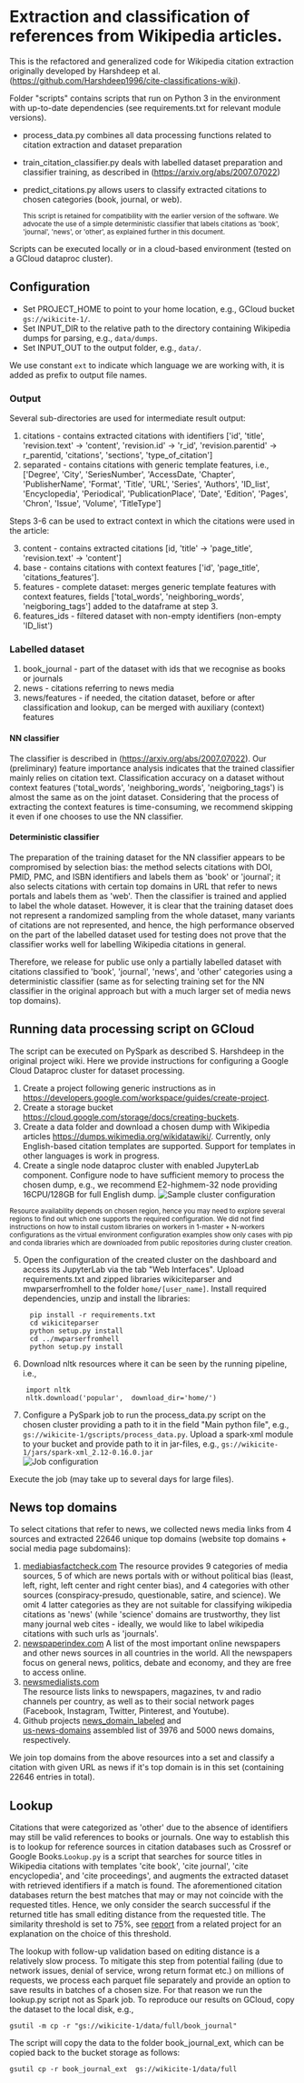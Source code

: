# Extraction and classification of references from Wikipedia articles.

This is the refactored and generalized code for Wikipedia citation extraction originally developed by Harshdeep et al. 
(https://github.com/Harshdeep1996/cite-classifications-wiki). 

Folder "scripts" contains scripts that run on Python 3 in the environment with up-to-date dependencies 
(see requirements.txt for relevant module versions). 
 - process_data.py combines all data processing functions related to citation extraction and dataset preparation
 - train_citation_classifier.py deals with labelled dataset preparation and classifier training, as described in 
   (https://arxiv.org/abs/2007.07022)   
 - predict_citations.py allows users to classify extracted citations to chosen categories (book, journal, or web). 
   <small>
   
   This script is retained for compatibility with the earlier version of the software. 
   We advocate the use of a simple deterministic classifier that labels citations as 'book', 'journal', 'news', or 'other', 
   as explained further in this document.  
   </small>
   
Scripts can be executed locally or in a cloud-based environment (tested on a GCloud dataproc cluster).

## Configuration

- Set PROJECT_HOME to point to your home location, e.g., GCloud bucket `gs://wikicite-1/`. 
- Set INPUT_DIR to the relative path to the directory containing Wikipedia dumps for parsing, e.g., `data/dumps`.
- Set INPUT_OUT to the output folder, e.g., `data/`. 

We use constant `ext` to indicate which language we are working with, it is added as prefix to output file names. 

### Output  
Several sub-directories are used for intermediate result output: 

  1. citations - contains extracted citations with identifiers ['id', 'title', 'revision.text' -> 'content', 'revision.id' -> 'r_id', 'revision.parentid' -> r_parentid, 'citations', 'sections', 'type_of_citation'] 
  3. separated - contains citations with generic template features, i.e., 
        ['Degree', 'City', 'SeriesNumber', 'AccessDate, 'Chapter', 'PublisherName', 'Format', 'Title',
            'URL', 'Series', 'Authors', 'ID_list', 'Encyclopedia', 'Periodical', 'PublicationPlace', 'Date', 
            'Edition', 'Pages', 'Chron', 'Issue', 'Volume', 'TitleType']

  Steps 3-6 can be used to extract context in which the citations were used in the article:

  3. content - contains extracted citations [id, 'title' -> 'page_title', 'revision.text' -> 'content']
  4. base - contains citations with context features ['id', 'page_title', 'citations_features'].  
  5. features - complete dataset: merges generic template features with context features, fields ['total_words', 'neighboring_words', 'neigboring_tags'] 
     added to the dataframe at step 3. 
  6. features_ids - filtered dataset with non-empty identifiers (non-empty 'ID_list')
  
### Labelled dataset
  1. book_journal  - part of the dataset with ids that we recognise as books or journals
  2. news          - citations referring to news media   
  3. news/features - if needed, the citation dataset, before or after classification and lookup, can be merged with auxiliary 
     (context) features 
  
  #### NN classifier   
  The classifier is described in (https://arxiv.org/abs/2007.07022).
  Our (preliminary) feature importance analysis indicates that the trained classifier mainly relies on citation text.
  Classification accuracy on a dataset without context features ('total_words', 'neighboring_words', 'neigboring_tags') 
  is almost the same as on the joint dataset. Considering that the process of extracting the context features is time-consuming,
  we recommend skipping it even if one chooses to use the NN classifier.      

  #### Deterministic classifier
  The preparation of the training dataset for the NN classifier appears to be compromised by selection bias: 
  the method selects citations with DOI, PMID, PMC, and ISBN identifiers and labels them as 'book' or 'journal'; 
  it also selects citations with certain top domains in URL that refer to news portals and labels them as 'web'. 
  Then the classifier is trained and applied to label the whole dataset. However, it is clear that the training dataset 
  does not represent a randomized sampling from the whole dataset, many variants of citations are not represented, 
  and hence, the high performance observed on the part of the labelled dataset used for testing does not prove that the 
  classifier works well for labelling Wikipedia citations in general.          
 
  Therefore, we release for public use only a partially labelled dataset with citations classified to 
  'book', 'journal', 'news', and 'other' categories using a deterministic classifier 
   (same as for selecting training set for the NN classifier in the original approach but with a much larger set of 
   media news top domains).
   
## Running data processing script on GCloud
  The script can be executed on PySpark as described S. Harshdeep in the original project wiki.
  Here we provide instructions for configuring a Google Cloud Dataproc cluster for dataset processing.

  1. Create a project following generic instructions as in https://developers.google.com/workspace/guides/create-project. 
  2. Create a storage bucket https://cloud.google.com/storage/docs/creating-buckets.
  3. Create a data folder and download a chosen dump with Wikipedia articles https://dumps.wikimedia.org/wikidatawiki/. 
     Currently, only English-based citation templates are supported. Support for templates in other languages is work in progress.
  4. Create a single node dataproc cluster with enabled JupyterLab component. Configure node to have sufficient memory 
     to process the chosen dump, e.g., we recommend E2-highmem-32 node providing 16CPU/128GB for full English dump.
    ![Sample cluster configuration](images/cluster-config.png)
     
<small>
    Resource availability depends on chosen region, hence you may need to explore several regions to find out which one supports 
     the required configuration. We did not find instructions on how to install custom libraries on workers in 
     1-master + N-workers configurations as the virtual environment configuration examples show only cases with pip and conda libraries 
     which are downloaded from public repositories during cluster creation.    
</small>
     
  5. Open the configuration of the created cluster on the dashboard and access its JupyterLab via the tab "Web Interfaces".
     Upload requirements.txt and zipped libraries wikiciteparser and mwparserfromhell 
     to the folder `home/[user_name]`. Install required dependencies, unzip and install the libraries:
```
     pip install -r requirements.txt
     cd wikiciteparser
     python setup.py install
     cd ../mwparserfromhell
     python setup.py install
```
  6. Download nltk resources where it can be seen by the running pipeline, i.e.,
    
```
    import nltk
    nltk.download('popular',  download_dir='home/')
```
     
  7. Configure a PySpark job to run the process_data.py script on the chosen cluster providing a path to it in the field 
     "Main python file", e.g., `gs://wikicite-1/gscripts/process_data.py`. 
     Upload a spark-xml module to your bucket and provide path to it in jar-files, e.g., 
     `gs://wikicite-1/jars/spark-xml_2.12-0.16.0.jar`  
    ![Job configuration](images/cluster-job.png)
     
  Execute the job (may take up to several days for large files).
    

## News top domains
   To select citations that refer to news, we collected news media links from 4 sources and extracted 22646 
   unique top domains (website top domains + social media page subdomains):
   1. [mediabiasfactcheck.com](http://www.mediabiasfactcheck.com)
      The resource provides 9 categories of media sources, 5 of which are news portals with or without political bias 
      (least, left, right, left center and right center bias), and 4 categories with other sources (conspiracy-presudo,
      questionable, satire, and science). We omit 4 latter categories as they are not suitable for 
      classifying wikipedia citations as 'news' (while 'science' domains are trustworthy, they list many journal web cites - 
      ideally, we would like to label wikipedia citations with such urls as 'journals'.
   2. [newspaperindex.com](http://www.newspaperindex.com)
      A list of the most important online newspapers and other news sources in all countries in the world. 
      All the newspapers focus on general news, politics, debate and economy, and they are free to access online.
   3. [newsmedialists.com](http://.www.newsmedialists.com)  
      The resource lists links to newspapers, magazines, tv and radio channels per country, as well as to their social network
      pages (Facebook, Instagram, Twitter, Pinterest, and Youtube).
   4. Github projects [news_domain_labeled](https://github.com/vegetable68/news_domain_labeled) and  
      [us-news-domains](https://github.com/ercexpo/us-news-domains) assembled list of 3976 and 5000 news domains, respectively.
   
We join top domains from the above resources into a set and classify a citation with given URL as news if it's top domain 
is in this set (containing 22646 entries in total).
      
## Lookup
   Citations that were categorized as 'other' due to the absence of identifiers may still be valid references to books 
   or journals. One way to establish this is to lookup for reference sources in citation databases such as 
   Crossref or Google Books.`Lookup.py` is a script that searches for source titles in Wikipedia citations with templates 'cite book', 'cite journal', 'cite encyclopedia', 
   and 'cite proceedings', and augments the extracted  dataset with retrieved identifiers if a match is found.
   The aforementioned citation databases return the best matches that may or may not coincide with the requested titles.
   Hence, we only consider the search successful if the returned title has small editing distance from the requested title.
   The similarity threshold is set to 75%, see [report](https://arxiv.org/abs/2204.10766) from a related project for 
   an explanation on the choice of this threshold. 

   The lookup with follow-up validation based on editing distance is a relatively slow process. To mitigate this step 
   from potential failing (due to network issues, denial of service, wrong return format etc.) on millions of requests,
   we process each parquet file separately and provide an option to save results in batches of a chosen size. For that 
   reason we run the lookup.py script not as Spark job. To reproduce our results on GCloud, copy the dataset to the local 
   disk, e.g., 

    gsutil -m cp -r "gs://wikicite-1/data/full/book_journal" 
  
The script will copy the data to the folder book_journal_ext, which can be copied back to the bucket storage as follows:
    
    gsutil cp -r book_journal_ext  gs://wikicite-1/data/full
 
